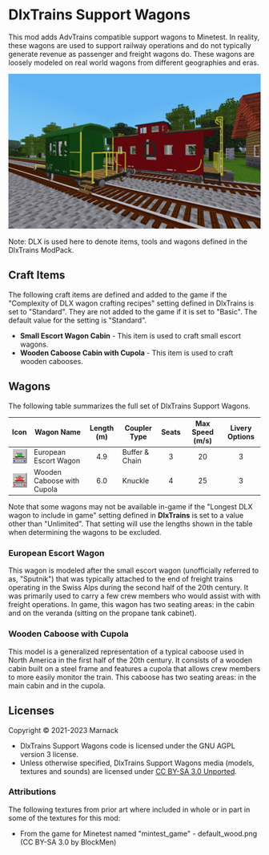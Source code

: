 # DlxTrains Support Wagons

This mod adds AdvTrains compatible support wagons to Minetest.  In reality, these wagons are used to support railway operations and do not typically generate revenue as passenger and freight wagons do.  These wagons are loosely modeled on real world wagons from different geographies and eras.

![](screenshot.png)

Note: DLX is used here to denote items, tools and wagons defined in the DlxTrains ModPack.

## Craft Items

The following craft items are defined and added to the game if the "Complexity of DLX wagon crafting recipes" setting defined in DlxTrains is set to "Standard".  They are not added to the game if it is set to "Basic".  The default value for the setting is "Standard".

- **Small Escort Wagon Cabin** - This item is used to craft small escort wagons.
- **Wooden Caboose Cabin with Cupola** - This item is used to craft wooden cabooses.

## Wagons

The following table summarizes the full set of DlxTrains Support Wagons.

Icon|Wagon Name|Length (m)|Coupler Type|Seats|Max Speed (m/s)|Livery Options
:---:|---|:---:|---|:---:|:---:|:---:
![](textures/inventory/dlxtrains_support_wagons_escort_type1_inv.png)|European Escort Wagon|4.9|Buffer & Chain|3|20|3
![](textures/inventory/dlxtrains_support_wagons_caboose_type1_inv.png)|Wooden Caboose with Cupola|6.0|Knuckle|4|25|3

Note that some wagons may not be available in-game if the "Longest DLX wagon to include in game" setting defined in **DlxTrains** is set to a value other than "Unlimited".  That setting will use the lengths shown in the table when determining the wagons to be excluded.

### European Escort Wagon

This wagon is modeled after the small escort wagon (unofficially referred to as, "Sputnik") that was typically attached to the end of freight trains operating in the Swiss Alps during the second half of the 20th century.  It was primarily used to carry a few crew members who would assist with with freight operations.  In game, this wagon has two seating areas: in the cabin and on the veranda (sitting on the propane tank cabinet).

### Wooden Caboose with Cupola

This model is a generalized representation of a typical caboose used in North America in the first half of the 20th century.  It consists of a wooden cabin built on a steel frame and features a cupola that allows crew members to more easily monitor the train. This caboose has two seating areas: in the main cabin and in the cupola.

## Licenses

Copyright © 2021-2023 Marnack

- DlxTrains Support Wagons code is licensed under the GNU AGPL version 3 license.
- Unless otherwise specified, DlxTrains Support Wagons media (models, textures and sounds) are licensed under [CC BY-SA 3.0 Unported](https://creativecommons.org/licenses/by-sa/3.0/).

### Attributions

The following textures from prior art where included in whole or in part in some of the textures for this mod:

- From the game for Minetest named "mintest_game"
		- default_wood.png (CC BY-SA 3.0 by BlockMen)
